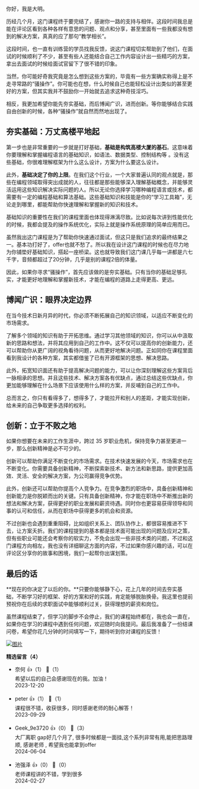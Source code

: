 你好，我是大明。

历经几个月，这门课程终于要完结了，感谢你一路的支持与相伴。这段时间我总是能在评论区看到各种各样有意思的问题、观点和分享，甚至里面有一些我都没有想到的解决方案，真真的应了那句“教学相长”。

这段时间，也一直有训练营的学员找我反馈，说这门课程切实帮助到了他们，在面试的时候顺利了不少，甚至有些人还能结合自己工作内容设计出一些精巧的方案，拿出去面试的时候给面试官留下了很不错的印象。

当然，你可能好奇我究竟是怎么想到这些方案的，毕竟有一些方案确实称得上是不走寻常路的“骚操作”。你可能也在想，什么时候自己也能轻松设计出类似的甚至更好的方案，但其实我并不鼓励你一开始就去追求这种奇技淫巧。

相反，我更加希望你能先夯实基础，而后博闻广识，进而创新。等你能够结合实践自由创新的时候，各种“骚操作”就自然而然地出现了。

## 夯实基础：万丈高楼平地起

第一步也是非常重要的一步就是打好基础，**基础是构筑高楼大厦的基石**。这意味着你要理解和掌握编程语言的基础知识，如语法、数据类型、控制结构等 。没有这些基础，你很难理解框架为什么这么设计，方案为什么要这么设计。

此外，**基础决定了你的上限**。在我们这个行业，一个大家普遍认同的观点就是，那些在编程领域取得突出成就的人，往往都是那些能够深入理解基础概念，并能够灵活运用这些知识解决实际问题的人。所以无论你选择学习哪种编程语言或技术，都需要有一定的编程基础和算法基础。这些基础知识和技能是你的“学习工具箱”，无论走到哪里，都能帮助你快速理解和掌握新的知识和技术。

基础知识的重要性在我们的课程里面也体现得淋漓尽致。比如说每次讲到性能优化的时候，我都会提及的操作系统优化，实际上就是操作系统原理的简单应用而已。

虽然我出这门课程是为了帮助你快速通过面试，但这只是我们追求的最终结果之一。基本功打好了，offer也就不愁了。所以我在设计这门课程的时候也在尽力地为你铺垫好基础知识，搭起一座桥梁。这也就导致我们这门课几乎每一讲都是六七千字，音频都超过了20分钟，几乎是别的课程2倍的体量。

因此，如果你寻求“骚操作”，首先应该做的是夯实基础。只有当你的基础足够扎实，才能更好地理解和掌握新技术，才能在编程的道路上走得更高、更远。

## 博闻广识：眼界决定边界

在当今技术日新月异的时代，你必须不断拓展自己的知识领域，以适应不断变化的市场需求。

了解多个领域的知识有助于开拓思维。通过学习其他领域的知识，你可以从中汲取新的思路和想法，并将其应用到自己的工作中。这不仅可以提高你的创新能力，还可以帮助你从更广阔的视角看待问题，从而更好地解决问题。正如同你在课程里面看到我设计的各种方案，其实都借鉴了已有开源框架的思想、解决思路。

此外，拓宽知识面还有助于提高解决问题的能力，可以让你深刻理解这些方案背后一脉相承的思想。并且这些技术、解决方案各有优缺点，通过总结这些优缺点，你更加能够理解在什么场景下应该使用什么样的方案，并反哺到自己的工作中。

总而言之，你只有看得多了，想得多了，才能拉开和别人的差距，才能实现创新，给未来的自己争取更多选择的权利。

## 创新：立于不败之地

如果你想要在未来的工作生涯中，跨过 35 岁职业危机，保持竞争力甚至更进一步，那么创新精神是必不可少的。

创新可以帮助你满足不断变化的市场需求。在技术快速发展的今天，市场需求也在不断变化。你需要具备创新精神，不断探索新技术、新方法和新思路，提供更加高效、灵活、安全的解决方案，为公司赢得竞争优势。

此外，创新还可以帮助你提高个人竞争力。在竞争激烈的职场中，具备创新精神和创新能力是你脱颖而出的关键。只有具备创新精神，你才能在职场中不断推出新的想法和解决方案，获得更好的职业发展和薪资待遇。同时你也更容易获得领导和同事的认可和信任，从而在职场中获得更多的机会和资源。

不过创新也会遇到重重阻碍，比如组织关系上、团队协作上，都很容易推进不下去，让方案夭折。我们的课程提到的基本都是技术面可能出现的问题及应对之策，但有些职业可能还会考察你的软实力，不免会出现一些非技术类的问题，不过和这门课程方向相左，我也没有详细聊这方面的内容，不过如果你感兴趣的话，可以在评论区分享你的故事和困境，我们一起帮你出谋划策。

## 最后的话

**现在的你决定了以后的你。**只要你能够静下心，花上几年的时间去夯实基础，不断学习好的框架、好的方案和好的实践，肯定能够脱胎换骨。我这里也提前预祝你在后续的求职面试中能够顺利过关，获得理想的薪资和岗位。

虽然课程结束了，但学习的脚步不会停止，我们的课程始终都在，我也会一直在，如果你在学习的课程中遇到任何问题，欢迎随时向我提问。最后我准备了一份结课问卷，希望你花几分钟的时间填写一下，期待听到你对课程的反馈！

[![图片](https://static001.geekbang.org/resource/image/b4/13/b4d8be3ff1987e71f5bc8a767ab29913.jpg?wh=1142x801)](https://jinshuju.net/f/qc4b98)
<div><strong>精选留言（4）</strong></div><ul>
<li><span>奈何</span> 👍（1） 💬（1）<div>希望以后的自己会感谢现在的我。加油！</div>2023-12-20</li><br/><li><span>peter</span> 👍（1） 💬（1）<div>课程很不错，收获很多，同时感谢老师的耐心解答！</div>2023-09-29</li><br/><li><span>Geek_9e3720</span> 👍（0） 💬（3）<div>大厂离职 gap好几个月了, 很多时候都是一面挂,这个系列非常有用,能把思路理顺, 感谢老师 , 希望我也能拿到offer </div>2024-06-04</li><br/><li><span>池强泽</span> 👍（0） 💬（0）<div>老师课程讲的不错，学到很多</div>2024-02-27</li><br/>
</ul>